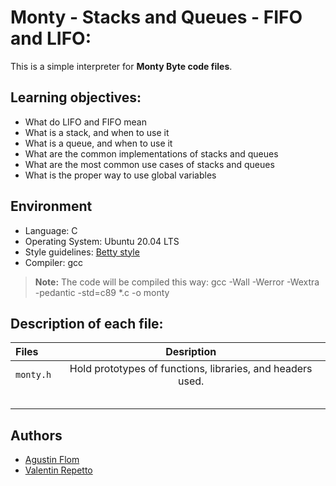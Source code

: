 # Monty - Stacks and Queues - FIFO and LIFO:

This is a simple interpreter for **Monty Byte code files**.

## Learning objectives:

* What do LIFO and FIFO mean
* What is a stack, and when to use it
* What is a queue, and when to use it
* What are the common implementations of stacks and queues
* What are the most common use cases of stacks and queues
* What is the proper way to use global variables

## Environment

* Language: C
* Operating System: Ubuntu 20.04 LTS
* Style guidelines: [Betty style](https://github.com/holbertonschool/Betty/wiki)
* Compiler: gcc
 > **Note:** The code will be compiled this way: gcc -Wall -Werror -Wextra -pedantic -std=c89 *.c -o monty

## Description of each file:

| Files          |Desription
|:----------------|:-------------------------------:|
|``monty.h`` | Hold prototypes of functions, libraries, and headers used.
| |
| |
| |
| |
| |

## Authors

* [Agustin Flom](https://github.com/agusfl)
* [Valentin Repetto](https://github.com/valerepetto14)
